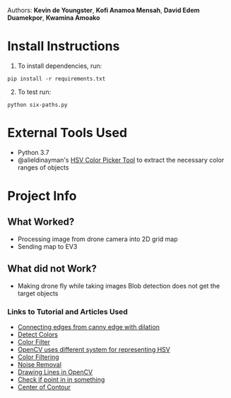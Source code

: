 Authors:
**Kevin de Youngster**, **Kofi Anamoa Mensah**, **David Edem Duamekpor**, **Kwamina Amoako**

# Install Instructions

1. To install dependencies, run:

```
pip install -r requirements.txt
```

2. To test run:

```
python six-paths.py
```

# External Tools Used

-   Python 3.7
-   @alieldinayman's [HSV Color Picker Tool](https://github.com/alieldinayman/HSV-Color-Picker) to extract the necessary color ranges of objects

# Project Info

## What Worked?

-   Processing image from drone camera into 2D grid map
-   Sending map to EV3

## What did not Work?

-   Making drone fly while taking images
    Blob detection does not get the target objects

### Links to Tutorial and Articles Used

-   [Connecting edges from canny edge with dilation](https://stackoverflow.com/questions/43009923/how-to-complete-close-a-contour-in-python-opencv)
-   [Detect Colors](http://answers.opewhancv.org/question/90047/detecting-blue-color-in-this-image/)
-   [Color Filter](https://pythonprogramming.net/color-filter-python-opencv-tutorial/)
-   [OpenCV uses different system for representing HSV](https://stackoverflow.com/questions/10948589/choosing-the-correct-upper-and-lower-hsv-boundaries-for-color-detection-withcv)
-   [Color Filtering](https://stackoverflow.com/questions/47483951/how-to-define-a-threshold-value-to-detect-only-green-colour-objects-in-an-image)
-   [Noise Removal](https://www.geeksforgeeks.org/erosion-dilation-images-using-opencv-python)
-   [Drawing Lines in OpenCV](https://stackoverflow.com/questions/44816682/drawing-grid-lines-across-the-image-uisng-openccv-python?rq=1)
-   [Check if point in in something](https://docs.opencv.org/2.4/modules/imgproc/doc/structural_analysis_and_shape_descriptors.html?highlight=pointpolygontest#pointpolygontest)
-   [Center of Contour](https://www.pyimagesearch.com/2016/02/01/opencv-center-of-contour/)

